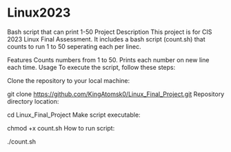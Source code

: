 # Linux2023
Bash script that can print 1-50
Project Description
This project is for CIS 2023 Linux Final Assessment. It includes a bash script (count.sh) that counts to run 1 to 50 seperating each per linec.

Features
Counts numbers from 1 to 50.
Prints each number on new line each time.
Usage
To execute the script, follow these steps:

Clone the repository to your local machine:

git clone https://github.com/KingAtomsk0/Linux_Final_Project.git
Repository directory location:

cd Linux_Final_Project
Make script executable:

chmod +x count.sh
How to run script:

./count.sh
